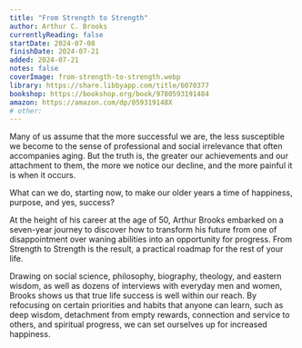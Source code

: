 ```yaml
---
title: "From Strength to Strength"
author: Arthur C. Brooks
currentlyReading: false
startDate: 2024-07-08
finishDate: 2024-07-21
added: 2024-07-21
notes: false
coverImage: from-strength-to-strength.webp
library: https://share.libbyapp.com/title/6070377
bookshop: https://bookshop.org/book/9780593191484
amazon: https://amazon.com/dp/059319148X
# other: 
---
```


Many of us assume that the more successful we are, the less susceptible we become to the sense of professional and social irrelevance that often accompanies aging. But the truth is, the greater our achievements and our attachment to them, the more we notice our decline, and the more painful it is when it occurs.  

What can we do, starting now, to make our older years a time of happiness, purpose, and yes, success?  

At the height of his career at the age of 50, Arthur Brooks embarked on a seven-year journey to discover how to transform his future from one of disappointment over waning abilities into an opportunity for progress. From Strength to Strength is the result, a practical roadmap for the rest of your life.  

Drawing on social science, philosophy, biography, theology, and eastern wisdom, as well as dozens of interviews with everyday men and women, Brooks shows us that true life success is well within our reach. By refocusing on certain priorities and habits that anyone can learn, such as deep wisdom, detachment from empty rewards, connection and service to others, and spiritual progress, we can set ourselves up for increased happiness.  